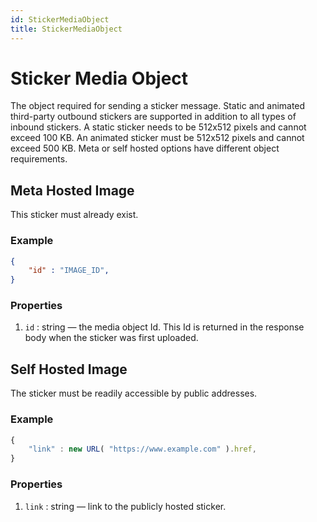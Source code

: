 ```yaml
---
id: StickerMediaObject
title: StickerMediaObject
---
```


# Sticker Media Object
The object required for sending a sticker message. Static and animated third-party outbound stickers are supported in addition to all types of inbound stickers. A static sticker needs to be 512x512 pixels and cannot exceed 100 KB. An animated sticker must be 512x512 pixels and cannot exceed 500 KB. Meta or self hosted options have different object requirements.

## Meta Hosted Image
This sticker must already exist.

### Example
```json
{
    "id" : "IMAGE_ID",
}
```

### Properties
1. `id` : string — the media object Id. This Id is returned in the response body when the sticker was first uploaded.

## Self Hosted Image
The sticker must be readily accessible by public addresses.

### Example
```js
{
    "link" : new URL( "https://www.example.com" ).href,
}
```

### Properties
1. `link` : string — link to the publicly hosted sticker.
